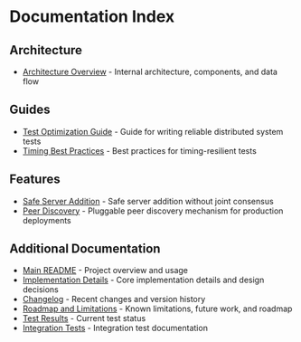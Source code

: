 # Documentation Index

## Architecture
- [Architecture Overview](ARCHITECTURE.md) - Internal architecture, components, and data flow

## Guides
- [Test Optimization Guide](guides/TEST_OPTIMIZATION_GUIDE.md) - Guide for writing reliable distributed system tests
- [Timing Best Practices](guides/TIMING_BEST_PRACTICES.md) - Best practices for timing-resilient tests

## Features
- [Safe Server Addition](features/SAFE_SERVER_ADDITION.md) - Safe server addition without joint consensus
- [Peer Discovery](features/DISCOVERY.md) - Pluggable peer discovery mechanism for production deployments

## Additional Documentation
- [Main README](../README.md) - Project overview and usage
- [Implementation Details](implementation/IMPLEMENTATION.md) - Core implementation details and design decisions
- [Changelog](../CHANGELOG.md) - Recent changes and version history
- [Roadmap and Limitations](ROADMAP_AND_LIMITATIONS.md) - Known limitations, future work, and roadmap
- [Test Results](TEST_RESULTS_SUMMARY.md) - Current test status
- [Integration Tests](../integration/README.md) - Integration test documentation